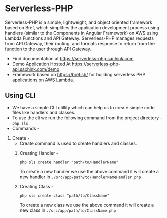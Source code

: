# Serverless-PHP

Serverless-PHP is a simple, lightweight, and object oriented framework based on Bref, which simplifies the application development process using handlers (similar to the Components in Angular Framework) on AWS using Lambda Functions and API Gateway.
Serverless-PHP manages requests from API Gateway, their routing, and formats response to return from the function to the user through API Gateway.

* Find documentation at https://serverless-php.sachink.com
* Demo Application Hosted At https://serverless-php-api.sachink.com/demo
* Framework based on https://bref.sh/ for building serverless PHP applications on AWS Lambda.

## Using CLI
* We have a simple CLI utillity which can help us to create simple code files like handlers and classes.
* To use the cli we run the following command from the project directory - 
    `php sls`
*  Commands -
1) Create -
    * Create command is used to create handlers and classes.
    1) Creating Handler -
    
        ```php sls create handler "path/to/HandlerName"```
        
        To create a new handler we use the above command it will create a new handler in `./src/app/path/to/HandlerNameHandler.php`
        
    2) Creating Class -
    
        ```php sls create class "path/to/ClassName"```
        
        To create a new class we use the above command it will create a new class in `./src/app/path/to/ClassName.php`
        

